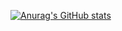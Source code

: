 [![Anurag's GitHub stats](https://github-readme-stats.vercel.app/api?username=end-cycle)](https://github.com/anuraghazra/github-readme-stats)

